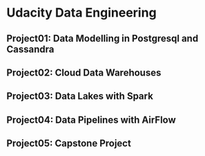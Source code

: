 <h1> Udacity Data Engineering </h1> 
<h2>Project01: Data Modelling in Postgresql and Cassandra</h2> 
<h2>Project02: Cloud Data Warehouses </h2>
<h2>Project03: Data Lakes with Spark </h2>
<h2>Project04: Data Pipelines with AirFlow </h2>
<h2>Project05: Capstone Project</h2>
